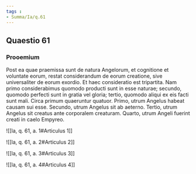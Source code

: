 ```yaml
---
tags : 
- Summa/Ia/q.61
---
```


## Quaestio 61

### Prooemium

Post ea quae praemissa sunt de natura Angelorum, et cognitione et voluntate eorum, restat considerandum de eorum creatione, sive universaliter de eorum exordio. Et haec consideratio est tripartita. Nam primo considerabimus quomodo producti sunt in esse naturae; secundo, quomodo perfecti sunt in gratia vel gloria; tertio, quomodo aliqui ex eis facti sunt mali. Circa primum quaeruntur quatuor. Primo, utrum Angelus habeat causam sui esse. Secundo, utrum Angelus sit ab aeterno. Tertio, utrum Angelus sit creatus ante corporalem creaturam. Quarto, utrum Angeli fuerint creati in caelo Empyreo.

![[Ia, q. 61, a. 1#Articulus 1]]

![[Ia, q. 61, a. 2#Articulus 2]]

![[Ia, q. 61, a. 3#Articulus 3]]

![[Ia, q. 61, a. 4#Articulus 4]]

